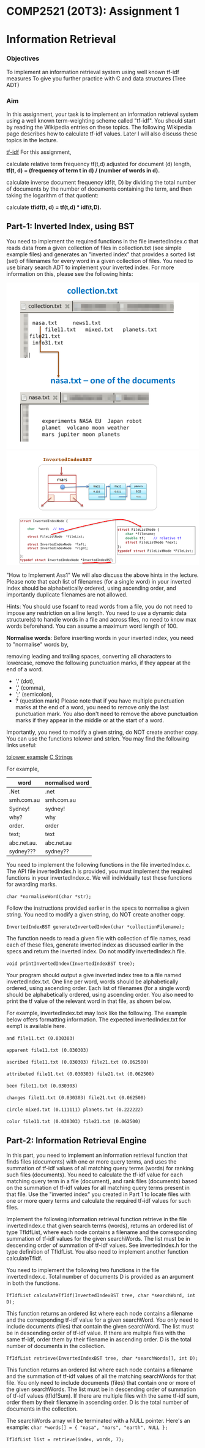 # COMP2521 (20T3): Assignment 1
# Information Retrieval

### Objectives
To implement an information retrieval system using well known tf-idf measures
To give you further practice with C and data structures (Tree ADT)

### Aim
In this assignment, your task is to implement an information retrieval system using a well known term-weighting scheme called "tf-idf". You should start by reading the Wikipedia entries on these topics. The following Wikipedia page describes how to calculate tf-idf values. Later I will also discuss these topics in the lecture.

[tf-idf](https://en.wikipedia.org/wiki/Tf%E2%80%93idf)
For this assignment,

calculate relative term frequency tf(t,d) adjusted for document (d) length,
**tf(t, d) = (frequency of term t in d) / (number of words in d).**

calculate inverse document frequency idf(t, D) by dividing the total number of documents by the number of documents containing the term, and then taking the logarithm of that quotient:

calculate  **tfidf(t, d) = tf(t,d) * idf(t,D).**

## Part-1: Inverted Index, using BST
You need to implement the required functions in the file invertedIndex.c that reads data from a given collection of files in collection.txt (see simple example files) and generates an "inverted index" that provides a sorted list (set) of filenames for every word in a given collection of files. You need to use binary search ADT to implement your inverted index. For more information on this, please see the following hints:

![alt text](COMP2521-tfidf.png "COMP2521-tfidf")![alt text](COMP2521-tfidf1.png "COMP2521-tfidf1")

"How to Implement Ass1"
We will also discuss the above hints in the lecture. Please note that each list of filenames (for a single word) in your inverted index should be alphabetically ordered, using ascending order, and importantly duplicate filenames are not allowed.

  Hints: You should use fscanf to read words from a file, you do not need to impose any restriction on a line length. You need to use a dynamic data structure(s) to handle words in a file and across files, no need to know max words beforehand. You can assume a maximum word length of 100.

**Normalise words**: Before inserting words in your inverted index, you need to "normalise" words by,

removing leading and trailing spaces,
converting all characters to lowercase,
remove the following punctuation marks, if they appear at the end of a word.
- '.' (dot),
- ',' (comma),
- ';' (semicolon),
- ? (question mark)
Please note that if you have multiple punctuation marks at the end of a word, you need to remove only the last punctuation mark. You also don't need to remove the above punctuation marks if they appear in the middle or at the start of a word.

Importantly, you need to modify a given string, do NOT create another copy. You can use the functions tolower and strlen. You may find the following links useful:

[tolower example](https://www.tutorialspoint.com/c_standard_library/c_function_tolower.htm)
[C Strings](https://www.tutorialspoint.com/cprogramming/c_strings.htm)

For example,

| word        | normalised word |
|-------------|-----------------|
| .Net        | .net            |
| smh.com.au  | smh.com.au      |
| Sydney!     | sydney!         |
| why?        | why             |
| order.      | order           |
| text;       | text            |
| abc.net.au. | abc.net.au      |
| sydney???   | sydney??        |

You need to implement the following functions in the file invertedIndex.c. The API file invertedIndex.h is provided, you must implement the required functions in your invertedIndex.c. We will individually test these functions for awarding marks.

`char *normaliseWord(char *str);`

Follow the instructions provided earlier in the specs to normalise a given string. You need to modify a given string, do NOT create another copy.

`InvertedIndexBST generateInvertedIndex(char *collectionFilename);`

The function needs to read a given file with collection of file names, read each of these files, generate inverted index as discussed earlier in the specs and return the inverted index. Do not modify invertedIndex.h file.

`void printInvertedIndex(InvertedIndexBST tree);`

Your program should output a give inverted index tree to a file named invertedIndex.txt. One line per word, words should be alphabetically ordered, using ascending order. Each list of filenames (for a single word) should be alphabetically ordered, using ascending order. You also need to print the tf value of the relevant word in that file, as shown below.

For example, invertedIndex.txt may look like the following. The example below offers formatting information. The expected invertedIndex.txt for exmp1 is available here.

`and file11.txt (0.030303)`

`apparent file11.txt (0.030303)`

`ascribed file11.txt (0.030303) file21.txt (0.062500)`

`attributed file11.txt (0.030303) file21.txt (0.062500)`

`been file11.txt (0.030303)`

`changes file11.txt (0.030303) file21.txt (0.062500)`

`circle mixed.txt (0.111111) planets.txt (0.222222)`

`color file11.txt (0.030303) file21.txt (0.062500)`

## Part-2: Information Retrieval Engine
In this part, you need to implement an information retrieval function that finds files (documents) with one or more query terms, and uses the summation of tf-idf values of all matching query terms (words) for ranking such files (documents). You need to calculate the tf-idf value for each matching query term in a file (document), and rank files (documents) based on the summation of tf-idf values for all matching query terms present in that file. Use the "inverted index" you created in Part 1 to locate files with one or more query terms and calculate the required tf-idf values for such files.

Implement the following information retrieval function retrieve in the file invertedIndex.c that given search terms (words), returns an ordered list of type TfIdfList, where each node contains a filename and the corresponding summation of tf-idf values for the given searchWords. The list must be in descending order of summation of tf-idf values. See invertedIndex.h for the type definition of TfIdfList. You also need to implement another function calculateTfIdf.

You need to implement the following two functions in the file invertedIndex.c. Total number of documents D is provided as an argument in both the functions.

`TfIdfList calculateTfIdf(InvertedIndexBST tree, char *searchWord, int D);`

This function returns an ordered list where each node contains a filename and the corresponding tf-idf value for a given searchWord. You only need to include documents (files) that contain the given searchWord. The list must be in descending order of tf-idf value. If there are multple files with the same tf-idf, order them by their filename in ascending order. D is the total number of documents in the collection.

`TfIdfList retrieve(InvertedIndexBST tree, char *searchWords[], int D);`

This function returns an ordered list where each node contains a filename and the summation of tf-idf values of all the matching searchWords for that file. You only need to include documents (files) that contain one or more of the given searchWords. The list must be in descending order of summation of tf-idf values (tfIdfSum). If there are multiple files with the same tf-idf sum, order them by their filename in ascending order. D is the total number of documents in the collection.

The searchWords array will be terminated with a NULL pointer. Here's an example:
`char *words[] = { "nasa", "mars", "earth", NULL };`

`TfIdfList list = retrieve(index, words, 7);`
